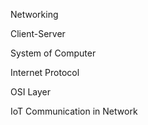 Networking

Client-Server

System of Computer

Internet Protocol

OSI Layer

IoT Communication in Network
